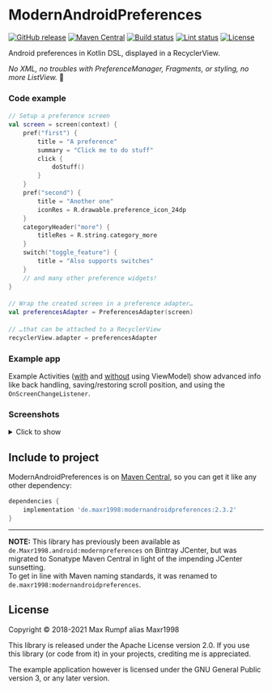 # ModernAndroidPreferences

[![GitHub release](https://img.shields.io/github/v/release/Maxr1998/ModernAndroidPreferences)](https://github.com/Maxr1998/ModernAndroidPreferences/releases)
[![Maven Central](https://img.shields.io/maven-central/v/de.maxr1998/modernandroidpreferences)](https://repo.maven.apache.org/maven2/de/maxr1998/modernandroidpreferences/)
[![Build status](https://img.shields.io/github/actions/workflow/status/Maxr1998/ModernAndroidPreferences/library-test.yaml?branch=master)](https://github.com/Maxr1998/ModernAndroidPreferences/actions/workflows/library-test.yaml)
[![Lint status](https://img.shields.io/github/actions/workflow/status/Maxr1998/ModernAndroidPreferences/library-lint.yaml?branch=master&label=detekt%20%26%20lint)](https://github.com/Maxr1998/ModernAndroidPreferences/actions/workflows/library-lint.yaml)
[![License](https://img.shields.io/github/license/Maxr1998/ModernAndroidPreferences)](https://github.com/Maxr1998/ModernAndroidPreferences/blob/master/LICENSE)

Android preferences in Kotlin DSL, displayed in a RecyclerView.

_No XML, no troubles with PreferenceManager, Fragments, or styling, no more ListView._ :tada:

### Code example
```Kotlin
// Setup a preference screen
val screen = screen(context) {
    pref("first") {
        title = "A preference"
        summary = "Click me to do stuff"
        click {
            doStuff()
        }
    }
    pref("second") {
        title = "Another one"
        iconRes = R.drawable.preference_icon_24dp
    }
    categoryHeader("more") {
        titleRes = R.string.category_more
    }
    switch("toggle_feature") {
        title = "Also supports switches"
    }
    // and many other preference widgets!
}

// Wrap the created screen in a preference adapter…
val preferencesAdapter = PreferencesAdapter(screen)

// …that can be attached to a RecyclerView
recyclerView.adapter = preferencesAdapter
```

### Example app
Example Activities ([with](https://github.com/Maxr1998/ModernAndroidPreferences/tree/master/testapp/src/main/java/de/Maxr1998/modernpreferences/example/view_model) and [without](https://github.com/Maxr1998/ModernAndroidPreferences/blob/master/testapp/src/main/java/de/Maxr1998/modernpreferences/example/TestActivity.kt) using ViewModel)
show advanced info like back handling, saving/restoring scroll position, and using the `OnScreenChangeListener`.

### Screenshots
<details>
  <summary>Click to show</summary>

| ![](screenshots/screenshot_1.png) | ![](screenshots/screenshot_2.png) |
|:---------------------------------:|:---------------------------------:|

</details>

## Include to project
ModernAndroidPreferences is on [Maven Central](https://search.maven.org/artifact/de.maxr1998/modernandroidpreferences),
so you can get it like any other dependency:

```gradle
dependencies {
    implementation 'de.maxr1998:modernandroidpreferences:2.3.2'
}
```

---

**NOTE:** This library has previously been available as `de.Maxr1998.android:modernpreferences` on Bintray JCenter,
but was migrated to Sonatype Maven Central in light of the impending JCenter sunsetting.  
To get in line with Maven naming standards, it was renamed to `de.maxr1998:modernandroidpreferences`.

## License
Copyright © 2018-2021  Max Rumpf alias Maxr1998

This library is released under the Apache License version 2.0.
If you use this library (or code from it) in your projects, crediting me is appreciated.

The example application however is licensed under the GNU General Public version 3, or any later version.